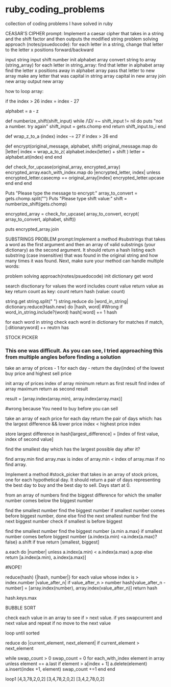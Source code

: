 # ruby_coding_problems
collection of coding problems I have solved in ruby

CEASAR'S CIPHER
prompt: Implement a caesar cipher that takes in a string and the shift factor and then outputs the modified string
problem solving approach (notes/psuedocode):
for each letter in a string, change that letter to the letter x positions forward/backward

input string
input shift number
init alphabet array
convert string to array (string_array)
for each letter in string_array:
  find that letter in alphabet array
  find the letter x positions away in alphabet array
  pass that letter to new array
make any letter that was capital in string array capital in new array
join new array 
output new array


how to loop array:

if the index > 26 index = index - 27

alphabet = a - z

def numberize_shift(shift_input)
  while /\D/ =~ shift_input != nil do
    puts "not a number. try again"
    shift_input = gets.chomp
  end
  return shift_input.to_i
end

def wrap_z_to_a (index)
  index -= 27 if index > 26
end

def encrypt(original_message, alphabet, shift)
  original_message.map do |letter|
   index = wrap_a_to_z( alphabet.index(letter) + shift )
   letter = alphabet.at(index)
  end 
end

def check_for_upcase(original_array, encrypted_array)
  encrypted_array.each_with_index.map do |encrypted_letter, index|
    unless encrypted_letter.casecmp == original_array[index]
	  encrypted_letter.upcase
	end
  end
end

Puts "Please type the message to encrypt:"
array_to_convert = gets.chomp.split("")
Puts "Please type shift value:"
shift = numberize_shift(gets.chomp)

encrypted_array = check_for_upcase( array_to_convert, ecrypt( array_to_convert, alphabet, shift))

puts encrypted_array.join

SUBSTRINGS PROBLEM
prompt:Implement a method #substrings that takes a word as the first argument and then an array of valid substrings (your dictionary) as the second argument.
It should return a hash listing each substring (case insensitive) that was found in the original string and how many times it was found.
Next, make sure your method can handle multiple words:

problem solving approach(notes/psuedocode)
init dictionary
get word

search disctionary for values the word includes
count value 
return value as key
return count as key: count
return hash (value: count)

string.get
string.split(" ")
string.reduce do |word_in_string|
dictionary.reduce(Hash.new) do |hash, word| #Wrong
if word_in_string.include?(word)
hash[:word] += 1
hash

for each word in string
check each word in dictionary for matches
if match, [:ditionaryword] ++
reutrn has

STOCK PICKER
### This one was difficult. As you can see, I tried approaching this from multiple angles before finding a solution

take an array of prices - 1 for each day - return the day(index) of the lowest buy price and highest sell price

init array of prices
index of array minimum
return as first result
find index of array maximum
return as second result

result = [array.index(array.min), array.index(array.max)]

#wrong because You need to buy before you can sell

take an array of each price for each day
return the pair of days which:
has the largest difference && lower price index < highest price index




store largest difference in hash[largest_difference] = [index of first value, index of second value]

find the smallest day which has the largest possible day after it?


find array.min
find array.max
is index of array.min < index of array.max
if no 
find array.

Implement a method #stock_picker that takes in an array of stock prices, one for each hypothetical day. It should return a pair of days representing the best day to buy and the best day to sell. Days start at 0.


from an array of numbers find the biggest difference for which the smaller number comes below the biggest number

find the smallest number
find the biggest number 
if smallest number comes before biggest number, done
else find the next smallest number
find the next biggest number 
check if smallest is before biggest

find the smallest number
find the biggest number 
{a.min
a.max}
if smallest number comes before biggest number
{a.index(a.min) <a.index(a.max)? false}
a.shift
if true
return [smallest, biggest]

a.each do |number|
unless a.index(a.min) < a.index(a.max)
a.pop
else
return [a.index(a.min), a.index(a.max)]

#NOPE!


reduce(hash) {|hash, number|}
  for each value whose index is > index.number |value_after_n|
  if value_after_n > number
  hash[value_after_n - number] = [array.index(number), array.index(value_after_n)]
  return hash
  
  
  hash.keys.max



BUBBLE SORT

check each value in an array to see if > next value. 
  if yes swapcurrent and next value and repeat
  if no move to the next value
  
  loop until sorted
  
  
reduce do |current_element, next_element|
    if current_element > next_element
	
	
while swap_count > 0
swap_count = 0
for each_with_index element in array
unless element == a.last
  if element > a[index + 1]
  a.delete(element)
  a.insert(index +1, element)
  swap_count +=1
  end
  end
  
  loop1
  [4,3,78,2,0,2]
  [3,4,78,2,0,2]
  [3,4,2,78,0,2]
